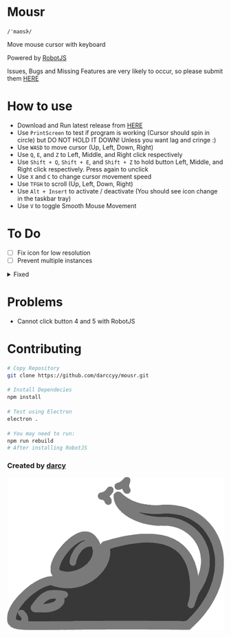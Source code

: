 # Mousr

`/ˈmaʊsɚ̆/`

Move mouse cursor with keyboard

Powered by [RobotJS](https://github.com/octalmage/robotjs/)

Issues, Bugs and Missing Features are very likely to occur, so please submit them [HERE](https://github.com/darccyy/mousr/issues/new/choose)

# How to use

- Download and Run latest release from [HERE](https://github.com/darccyy/mousr/releases/tag/v1.1.0)
- Use `PrintScreen` to test if program is working (Cursor should spin in circle) but DO NOT HOLD IT DOWN! Unless you want lag and cringe :)
- Use `WASD` to move cursor (Up, Left, Down, Right)
- Use `Q`, `E`, and `Z` to Left, Middle, and Right click respectively
- Use `Shift + Q`, `Shift + E`, and `Shift + Z` to hold button Left, Middle, and Right click respectively. Press again to unclick
- Use `X` and `C` to change cursor movement speed
- Use `TFGH` to scroll (Up, Left, Down, Right)
- Use `Alt + Insert` to activate / deactivate (You should see icon change in the taskbar tray)
- Use `V` to toggle Smooth Mouse Movement

# To Do

- [ ] Fix icon for low resolution
- [ ] Prevent multiple instances

<details>
<summary>
Fixed
</summary>

- [x] Toggleable mouse
- [x] Scroll
- [x] Change keybinds
- [x] Add Shortcuts JSON file
- [x] Change tray menu dynamically when activated state updates
- [x] Change scroll keys (TFGH), Move Test key (PrintScreen)
- [x] Added smooth move toggle

</details>

# Problems

- Cannot click button 4 and 5 with RobotJS

# Contributing

```bash
# Copy Repository
git clone https://github.com/darccyy/mousr.git

# Install Dependecies
npm install

# Test using Electron
electron .

# You may need to run:
npm run rebuild
# After installing RobotJS
```

### Created by [darcy](https://github.com/darccyy)

<img src="image/icon-display.png" type="image/png">
